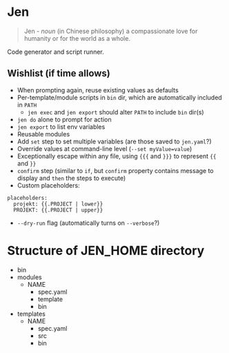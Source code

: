 # Jen

> Jen - _noun_ (in Chinese philosophy) a compassionate love for humanity or for the world as a whole.

Code generator and script runner.

## Wishlist (if time allows)

- When prompting again, reuse existing values as defaults
- Per-template/module scripts in `bin` dir, which are automatically included in `PATH`
  - `jen exec` and `jen export` should alter `PATH` to include `bin` dir(s)
- `jen do` alone to prompt for action
- `jen export` to list env variables
- Reusable modules
- Add `set` step to set multiple variables (are those saved to `jen.yaml`?)
- Override values at command-line level (`--set myValue=value`)
- Exceptionally escape within any file, using `{{{` and `}}}` to represent `{{` and `}}`
- `confirm` step (similar to `if`, but `confirm` property contains message to display and `then` the steps to execute)
- Custom placeholders:

```
placeholders:
  projekt: {{.PROJECT | lower}}
  PROJEKT: {{.PROJECT | upper}}
```

- `--dry-run` flag (automatically turns on `--verbose`?)

# Structure of JEN_HOME directory

- bin
- modules
  - NAME
    - spec.yaml
    - template
    - bin
- templates
  - NAME
    - spec.yaml
    - src
    - bin

